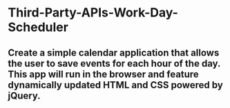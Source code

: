 # Third-Party-APIs-Work-Day-Scheduler
## Create a simple calendar application that allows the user to save events for each hour of the day. This app will run in the browser and feature dynamically updated HTML and CSS powered by jQuery.
